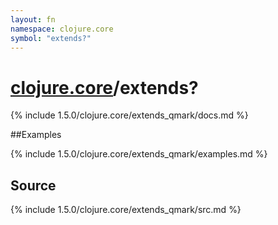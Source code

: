 ```yaml
---
layout: fn
namespace: clojure.core
symbol: "extends?"
---
```


# [clojure.core](../)/extends?

{% include 1.5.0/clojure.core/extends_qmark/docs.md %}

##Examples

{% include 1.5.0/clojure.core/extends_qmark/examples.md %}
## Source
{% include 1.5.0/clojure.core/extends_qmark/src.md %}


